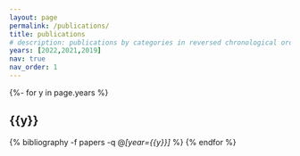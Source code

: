 ```yaml
---
layout: page
permalink: /publications/
title: publications
# description: publications by categories in reversed chronological order. generated by jekyll-scholar.
years: [2022,2021,2019]
nav: true
nav_order: 1
---
```



<div class="publications">

{%- for y in page.years %}
    <h2 class="year">{{y}}</h2>
    {% bibliography -f papers -q @*[year={{y}}]* %}
{% endfor %}
</div>


